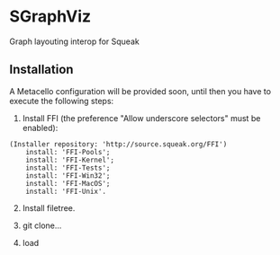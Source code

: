 SGraphViz
=========

Graph layouting interop for Squeak

Installation
------------
A Metacello configuration will be provided soon, until then you have to execute the following steps:

1. Install FFI (the preference "Allow underscore selectors" must be enabled):

```Smalltalk
(Installer repository: 'http://source.squeak.org/FFI')
	install: 'FFI-Pools';
	install: 'FFI-Kernel';
	install: 'FFI-Tests';
	install: 'FFI-Win32';
	install: 'FFI-MacOS';
	install: 'FFI-Unix'.
```

2. Install filetree.

3. git clone...

4. load
